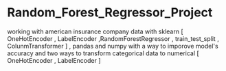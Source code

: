 # Random_Forest_Regressor_Project
working with american insurance company data with sklearn [ OneHotEncoder , LabelEncoder ,RandomForestRegressor , train_test_split , ColunmTransformer ] , pandas and numpy with a way to imporove
model's accuracy and two ways to transform categorical data to numerical [ OneHotEncoder , LabelEncoder ]
